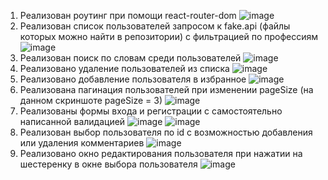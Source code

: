 1. Реализован роутинг при помощи react-router-dom
![image](https://user-images.githubusercontent.com/83139924/172153936-b3328692-4877-48fa-bf3b-80a4d137bb83.png)
2. Реализован список пользователей запросом к fake.api (файлы которых можно найти в репозитории) с фильтрацией по профессиям
![image](https://user-images.githubusercontent.com/83139924/172153908-671776cf-1622-4c01-b852-c355c9a8430d.png)
3. Реализован поиск по словам среди пользователей
![image](https://user-images.githubusercontent.com/83139924/172154239-fa307051-5cd8-4884-9d57-dc4bc38155d7.png)
4. Реализовано удаление пользователей из списка
![image](https://user-images.githubusercontent.com/83139924/172154444-928e4c9e-9703-482e-8d5f-ecf749f1654d.png)
5. Реализовано добавление пользователя в избранное
![image](https://user-images.githubusercontent.com/83139924/172154620-fde7ff4c-84c4-4513-8f8a-48b69561749a.png)
6. Реализована пагинация пользователей при изменении pageSize (на данном скриншоте pageSize = 3)
![image](https://user-images.githubusercontent.com/83139924/172154755-068683d7-4f30-4ae6-96fb-25d035377520.png)
7. Реализованы формы входа и регистрации с самостоятельно написанной валидацией
![image](https://user-images.githubusercontent.com/83139924/172155008-a500fd35-45d6-406f-b5b7-6fc85a894b3f.png)
![image](https://user-images.githubusercontent.com/83139924/172155055-5dd61af3-74e9-4cc1-bc36-91247a2d13c8.png)
8. Реализован выбор пользователя по id с возможностью добавления или удаления комментариев
![image](https://user-images.githubusercontent.com/83139924/172155249-d9ce9080-e39f-4b20-9505-c70c320dccd7.png)
9. Реализовано окно редактирования пользователя при нажатии на шестеренку в окне выбора пользователя
![image](https://user-images.githubusercontent.com/83139924/172155494-e282c40a-3d7b-4d4c-9638-412218629885.png)

